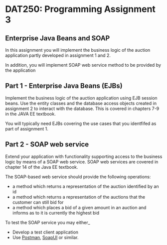 # DAT250: Programming Assignment 3
## Enterprise Java Beans and SOAP

In this assignment you will implement the business logic of the auction application partly developed in assignment 1 and 2. 

In addition, you will implement SOAP web service method to be provided by the application

## Part 1 - Enterprise Java Beans (EJBs)

Implement the business logic of the auction application using EJB session beans. Use the entity classes and the database access objects created in assignment 2 to interact with the database. This is covered in chapters 7-9 in the JAVA EE textbook.

You will typically need EJBs covering the use cases that you identfifed as part of assignment 1.

## Part 2 - SOAP web service

Extend your application with functionality supporting access to the business logic by means of a SOAP web service. SOAP web services are covered in chapter 14 of the Java EE textbook.

The SOAP-based web service should provide the following operations:

- a method which returns a representation of the auction identified by an id
- a method which returns a representation of the auctions that the customer can still bid for
- a method which places a bid of a given amount in an auction and informs as to it is currently the highest bid

To test the SOAP service you may either_
- Develop a test client application
- Use [Postman](https://www.getpostman.com), [SoapUI](https://www.soapui.org) or similar.





